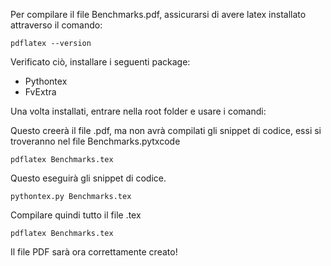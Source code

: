 Per compilare il file Benchmarks.pdf, assicurarsi di avere latex installato attraverso il comando:

```
pdflatex --version
```

Verificato ciò, installare i seguenti package:
   - Pythontex
   - FvExtra
   
Una volta installati, entrare nella root folder e usare i comandi:



Questo creerà il file .pdf, ma non avrà compilati gli snippet di codice, essi si troveranno nel file Benchmarks.pytxcode
```
pdflatex Benchmarks.tex
```



Questo eseguirà gli snippet di codice.
```
pythontex.py Benchmarks.tex
```



Compilare quindi tutto il file .tex
```
pdflatex Benchmarks.tex
```




Il file PDF sarà ora correttamente creato!
